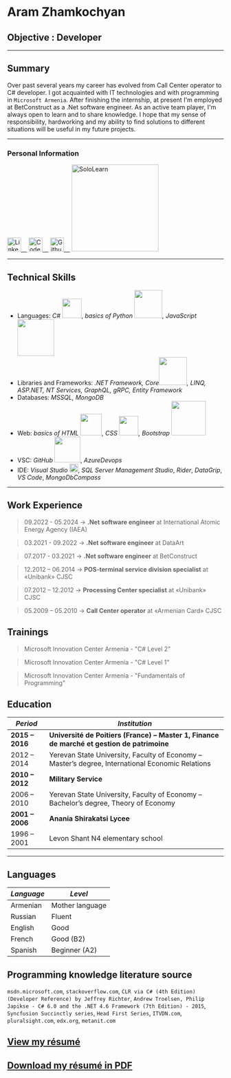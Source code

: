 # Aram Zhamkochyan

## Objective : Developer

<hr width="100%" size="10" color="blue"/>

## Summary
Over past several years my career has evolved from Call Center operator to C# developer. I got acquainted with IT technologies and with programming in `Microsoft Armenia`. After finishing the internship, at present I'm employed at BetConstruct as a .Net software engineer. As an active team player, I'm always open to learn and to share knowledge. I hope that my sense of responsibility, hardworking and my ability to find solutions to different situations will be useful in my future projects.

---------------------------------------------------------------------------------------------------------------------------------------

<h3>Personal Information</h3>

<a href="https://www.linkedin.com/in/aram-zhamkochyan/"><img alt="LinkedIn" width="32px" src="https://cdn.jsdelivr.net/npm/simple-icons@v3/icons/linkedin.svg" />&emsp;</a>
<a href="https://codefights.com/profile/kacap1707"><img alt="CodeSignal" width="32px" src="https://cdn.freebiesupply.com/logos/large/2x/codefights-logo-svg-vector.svg" />&emsp;</a>
<a align="left" href="https://github.com/aramzham"><img alt="Github" width="32px" src="https://cdn.jsdelivr.net/npm/simple-icons@v3/icons/github.svg" />&emsp;</a>
<a align="left" href="https://www.sololearn.com/Profile/1992269"><img alt="SoloLearn" width="202px" src="https://upload.wikimedia.org/wikipedia/commons/5/53/SoloLearn_logo.svg" /></a>

----------------------------------------------------------------------------------------------------------------------------------------
## Technical Skills
* Languages: *C#* <img width="45px" src="https://img.shields.io/badge/c%23%20-%23239120.svg?&style=for-the-badge&logo=c-sharp&logoColor=white"/>, *basics of Python <img width="65px" src="https://img.shields.io/badge/python-%233776AB.svg?&style=for-the-badge&logo=python&logoColor=white"/>, JavaScript <img width="85px" src="https://img.shields.io/badge/javascript-%23F7DF1E.svg?&style=for-the-badge&logo=javascript&logoColor=black"/>*
* Libraries and Frameworks: *.NET Framework, Core<img width="65px" src="https://img.shields.io/badge/dotnet-net%23239120.svg?color=5C2D91&style=for-the-badge&logo=.net&logoColor=whitek"/>, LINQ, ASP.NET, NT Services, GraphQL, gRPC, Entity Framework*
* Databases: *MSSQL, MongoDB*
* Web: *basics of HTML <img width="50px" src="https://img.shields.io/badge/html-%23239120.svg?&style=for-the-badge&logo=html5&logoColor=white"/>, CSS <img width="45px" src="https://img.shields.io/badge/css-%23239120.svg?&style=for-the-badge&logo=css3&logoColor=white"/>, Bootstrap <img width="80px" src="https://img.shields.io/badge/bootstrap%20-%23563D7C.svg?&style=for-the-badge&logo=bootstrap&logoColor=white"/>*
* VSC: *GitHub* <img width="60px" src="https://img.shields.io/badge/github-%23100000.svg?&style=for-the-badge&logo=github&logoColor=white"/>, *AzureDevops*
* IDE: *Visual Studio* <img width="20px" src="https://cdn.jsdelivr.net/npm/simple-icons@v3/icons/visualstudio.svg"/>, *SQL Server Management Studio*, *Rider*, *DataGrip*, *VS Code*, *MongoDbCompass*

---------------------------------------------------------------------------------------------------------------------------------------
## Work Experience
> 09.2022 - 05.2024  ->    **.Net software engineer** at International Atomic Energy Agency (IAEA)

> 03.2021 - 09.2022  ->    **.Net software engineer** at DataArt

> 07.2017 - 03.2021  ->    **.Net software engineer** at BetConstruct

> 12.2012 – 06.2014  ->    **POS-terminal service division specialist** at «Unibank» CJSC

> 07.2012 – 12.2012  ->    **Processing Center specialist** at «Unibank» CJSC

> 05.2009 – 05.2010  ->    **Call Center operator** at «Armenian Card» CJSC 

## Trainings
> Microsoft Innovation Center Armenia - "C# Level 2"

> Microsoft Innovation Center Armenia - "C# Level 1"

> Microsoft Innovation Center Armenia - "Fundamentals of Programming"

## Education

_Period_ | _Institution_
---------|---------------
**2015 – 2016**|**Université de Poitiers (France) – Master 1, Finance de marché et gestion de patrimoine**
2012 – 2014|Yerevan State University, Faculty of Economy – Master’s degree, International Economic Relations
**2010 – 2012**|**Military Service**
2006 – 2010|Yerevan State University, Faculty of Economy – Bachelor’s degree, Theory of Economy
**2001 – 2006**|**Anania Shirakatsi Lycee**
1996 – 2001|Levon Shant N4 elementary school
----------------------------------------------------------------------------------------------------------------------------------------

## Languages
*Language*|*Level*
----------|-------
Armenian|Mother language
Russian|Fluent
English|Good
French|Good (B2)
Spanish|Beginner (A2)

## Programming knowledge literature source
`msdn.microsoft.com`, `stackoverflow.com`, `CLR via C# (4th Edition) (Developer Reference) by Jeffrey Richter`, `Andrew Troelsen, Philip Japikse - C# 6.0 and the .NET 4.6 Framework (7th Edition) - 2015`, `Syncfusion Succinctly series`, `Head First Series`, `ITVDN.com`,  `pluralsight.com`, `edx.org`, `metanit.com`

## [View my résumé](https://github.com/aramzham/My-CV/blob/master/Aram%20CV%20in%20english%20211122.pdf)
<html>
<h2><a href = "https://github.com/aramzham/My-CV/raw/85a8adcc55cf8e90334ad5fc81a6ee8dc2739a08/Aram%20CV%20in%20english%20211122.pdf">Download my résumé in PDF</a></h2>
</html>
